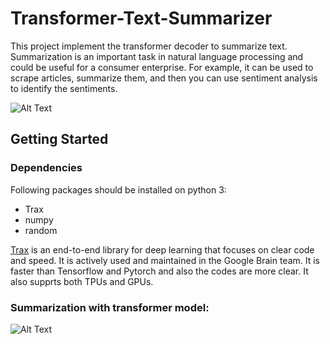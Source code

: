 # Transformer-Text-Summarizer
This project implement the transformer decoder to summarize text. 
Summarization is an important task in natural language processing and could be useful for a consumer enterprise. For example, it can be used to scrape articles, summarize them, and then you can use sentiment analysis to identify the sentiments.

![Alt Text](https://github.com/saeedkhaki92/Transformer-Text-Summarizer/blob/main/transformerNews.png)


## Getting Started

### Dependencies

Following packages should be installed on python 3:

- Trax
- numpy
- random

<a href="https://github.com/google/trax" target="_blank">Trax</a> is an end-to-end library for deep learning that focuses on clear code and speed. It is actively used and maintained in the Google Brain team. It is faster than Tensorflow and Pytorch and also the codes are more clear. It also supprts both TPUs and GPUs.


### Summarization with transformer model:

![Alt Text](https://github.com/saeedkhaki92/Transformer-Text-Summarizer/blob/main/transformer_decoder_zoomin.png)

